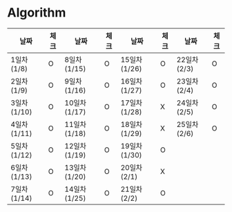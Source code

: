 # Algorithm

| 날짜 | 체크 | 날짜 | 체크 | 날짜 | 체크 | 날짜 | 체크 |
| --- | --- | --- | --- | --- | --- | --- | --- |
| 1일차 (1/8) | O | 8일차 (1/15) | O | 15일차 (1/26) | O | 22일차 (2/3) | O |
| 2일차 (1/9) | O | 9일차 (1/16) | O | 16일차 (1/27) | O | 23일차 (2/4) | O |
| 3일차 (1/10) | O | 10일차 (1/17) | O | 17일차 (1/28) | X | 24일차 (2/5) | O |
| 4일차 (1/11) | O | 11일차 (1/18) | O | 18일차 (1/29) | X | 25일차 (2/6) | O |
| 5일차 (1/12) | O | 12일차 (1/19) | O | 19일차 (1/30) | O |
| 6일차 (1/13) | O | 13일차 (1/20) | O | 20일차 (2/1) | X |
| 7일차 (1/14) | O | 14일차 (1/25) | O | 21일차 (2/2) | O |